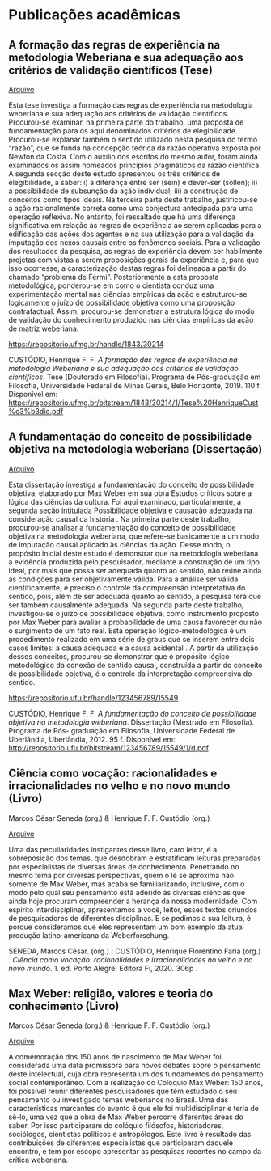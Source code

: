 # Publicações acadêmicas

## A formação das regras de experiência na metodologia Weberiana e sua adequação aos critérios de validação científicos (Tese)

[Arquivo](https://github.com/henriqueffc/academia/blob/main/Tese%20HenriqueCust%C3%B3dio.pdf)

Esta tese investiga a formação das regras de experiência na metodologia weberiana e sua adequação aos critérios de validação científicos. Procurou-se examinar, na primeira parte do trabalho, uma proposta de fundamentação para os aqui denominados critérios de elegibilidade. Procurou-se explanar também o sentido utilizado nesta pesquisa do termo “razão”, que se funda na concepção teórica da razão operativa exposta por Newton da Costa. Com o auxílio dos escritos do mesmo autor, foram ainda examinados os assim nomeados princípios pragmáticos da razão científica. A segunda secção deste estudo apresentou os três critérios de elegibilidade, a saber: i) a diferença entre ser (sein) e dever-ser (sollen); ii) a possibilidade de subsunção da ação individual; iii) a construção de conceitos como tipos ideais. Na terceira parte deste trabalho, justificou-se a ação racionalmente correta como uma conjectura antecipada para uma operação reflexiva. No entanto, foi ressaltado que há uma diferença significativa em relação às regras de experiência ao serem aplicadas para a edificação das ações dos agentes e na sua utilização para a validação da imputação dos nexos causais entre os fenômenos sociais. Para a validação dos resultados da pesquisa, as regras de experiência devem ser habilmente projetas com vistas a serem proposições gerais da experiência e, para que isso ocorresse, a caracterização destas regras foi delineada a partir do chamado “problema de Fermi”. Posteriormente a esta proposta metodológica, ponderou-se em como o cientista conduz uma experimentação mental nas ciências empíricas da ação e estruturou-se logicamente o juízo de possibilidade objetiva como uma proposição contrafactual. Assim, procurou-se demonstrar a estrutura lógica do modo de validação do conhecimento produzido nas ciências empíricas da ação de matriz weberiana.

https://repositorio.ufmg.br/handle/1843/30214

CUSTÓDIO, Henrique F. F. _A formação das regras de experiência na metodologia Weberiana e sua adequação aos critérios de validação científicos_. Tese (Doutorado em Filosofia). Programa de Pós-graduação em Filosofia, Universidade Federal de Minas Gerais, Belo Horizonte, 2019. 110 f. Disponível em: <https://repositorio.ufmg.br/bitstream/1843/30214/1/Tese%20HenriqueCust%c3%b3dio.pdf>




## A fundamentação do conceito de possibilidade objetiva na metodologia weberiana (Dissertação)

[Arquivo](https://github.com/henriqueffc/academia/blob/main/disserta%C3%A7%C3%A3o%20HenriqueCust%C3%B3dio.pdf)

Esta dissertação investiga a fundamentação do conceito de possibilidade objetiva, elaborado por Max Weber em sua obra Estudos críticos sobre a lógica das ciências da cultura. Foi aqui examinado, particularmente, a segunda seção intitulada Possibilidade objetiva e causação adequada na consideração causal da história . Na primeira parte deste trabalho, procurou-se analisar a fundamentação do conceito de possibilidade objetiva na metodologia weberiana, que refere-se basicamente a um modo de imputação causal aplicado às ciências da ação. Desse modo, o propósito inicial deste estudo é demonstrar que na metodologia weberiana a evidência produzida pelo pesquisador, mediante a construção de um tipo ideal, por mais que possa ser adequada quanto ao sentido, não reúne ainda as condições para ser objetivamente válida. Para a análise ser válida cientificamente, é preciso o controle da compreensão interpretativa do sentido, pois, além de ser adequada quanto ao sentido, a pesquisa terá que ser também causalmente adequada. Na segunda parte deste trabalho, investigou-se o juízo de possibilidade objetiva, como instrumento proposto por Max Weber para avaliar a probabilidade de uma causa favorecer ou não o surgimento de um fato real. Esta operação lógico-metodológica é um procedimento realizado em uma série de graus que se inserem entre dois casos limites: a causa adequada e a causa acidental . A partir da utilização desses conceitos, procurou-se demonstrar que o propósito lógico-metodológico da conexão de sentido causal, construída a partir do conceito de possibilidade objetiva, é o controle da interpretação compreensiva do sentido.

https://repositorio.ufu.br/handle/123456789/15549

CUSTÓDIO, Henrique F. F. _A fundamentação do conceito de possibilidade objetiva na metodologia weberiana_. Dissertação (Mestrado em Filosofia). Programa de Pós-
graduação em Filosofia, Universidade Federal de Uberlândia, Uberlândia, 2012. 95 f. Disponível em: <http://repositorio.ufu.br/bitstream/123456789/15549/1/d.pdf>.


## Ciência como vocação: racionalidades e irracionalidades no velho e no novo mundo (Livro)

Marcos César Seneda (org.) & Henrique F. F. Custódio (org.) 

[Arquivo](https://github.com/henriqueffc/academia/blob/main/ci%C3%AAnciaWeber.pdf)

Uma das peculiaridades instigantes desse livro, caro leitor, é a sobreposição dos temas, que desdobram e estratificam leituras preparadas por especialistas de diversas áreas de conhecimento. Penetrando no mesmo tema por diversas perspectivas, quem o lê se aproxima não somente de Max Weber, mas acaba se familiarizando, inclusive, com o modo pelo qual seu pensamento está aderido às diversas ciências que ainda hoje procuram compreender a herança da nossa modernidade. Com espírito interdisciplinar, apresentamos a você, leitor, esses textos oriundos de pesquisadores de diferentes disciplinas. E se pedimos a sua leitura, é porque consideramos que eles representam um bom exemplo da atual produção latino-americana da Weberforschung. 

SENEDA, Marcos César. (org.) ; CUSTÓDIO, Henrique Florentino Faria (org.) . _Ciência como vocação: racionalidades e irracionalidades no velho e no novo mundo_. 1. ed. Porto Alegre: Editora Fi, 2020. 306p .

## Max Weber: religião, valores e teoria do conhecimento (Livro)

Marcos César Seneda (org.) & Henrique F. F. Custódio (org.) 

[Arquivo](https://github.com/henriqueffc/academia/blob/main/livroWeberI.pdf)

A comemoração dos 150 anos de nascimento de Max Weber foi considerada uma data promissora para novos debates sobre o pensamento deste intelectual, cuja obra representa um dos fundamentos do pensamento social contemporâneo. Com a realização do Colóquio Max Weber: 150 anos, foi possível reunir diferentes pesquisadores que têm estudado o seu pensamento ou investigado temas weberianos no Brasil. Uma das características marcantes do evento é que ele foi multidisciplinar e teria de sê-lo, uma vez que a obra de Max Weber percorre diferentes áreas do saber. Por isso participaram do colóquio filósofos, historiadores, sociólogos, cientistas políticos e antropólogos. Este livro é resultado das contribuições de diferentes especialistas que participaram daquele encontro, e tem por escopo apresentar as pesquisas recentes no campo da crítica weberiana. 

